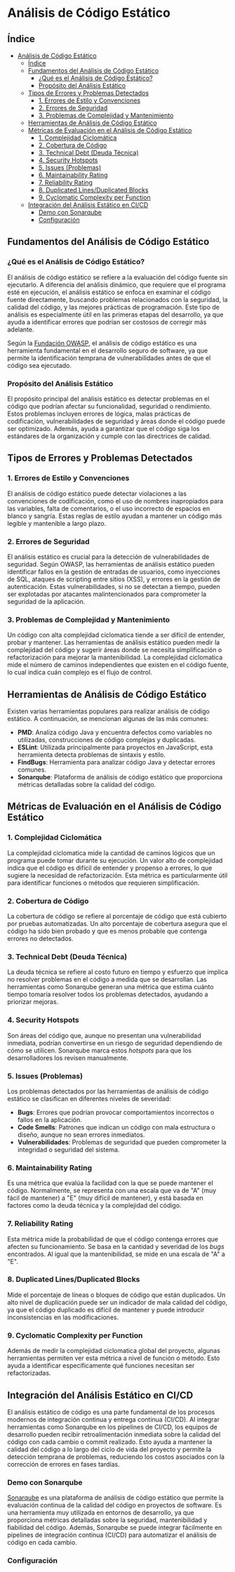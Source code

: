 # Análisis de Código Estático

## Índice

- [Análisis de Código Estático](#análisis-de-código-estático)
  - [Índice](#índice)
  - [Fundamentos del Análisis de Código Estático](#fundamentos-del-análisis-de-código-estático)
    - [¿Qué es el Análisis de Código Estático?](#qué-es-el-análisis-de-código-estático)
    - [Propósito del Análisis Estático](#propósito-del-análisis-estático)
  - [Tipos de Errores y Problemas Detectados](#tipos-de-errores-y-problemas-detectados)
    - [1. Errores de Estilo y Convenciones](#1-errores-de-estilo-y-convenciones)
    - [2. Errores de Seguridad](#2-errores-de-seguridad)
    - [3. Problemas de Complejidad y Mantenimiento](#3-problemas-de-complejidad-y-mantenimiento)
  - [Herramientas de Análisis de Código Estático](#herramientas-de-análisis-de-código-estático)
  - [Métricas de Evaluación en el Análisis de Código Estático](#métricas-de-evaluación-en-el-análisis-de-código-estático)
    - [1. Complejidad Ciclomática](#1-complejidad-ciclomática)
    - [2. Cobertura de Código](#2-cobertura-de-código)
    - [3. Technical Debt (Deuda Técnica)](#3-technical-debt-deuda-técnica)
    - [4. Security Hotspots](#4-security-hotspots)
    - [5. Issues (Problemas)](#5-issues-problemas)
    - [6. Maintainability Rating](#6-maintainability-rating)
    - [7. Reliability Rating](#7-reliability-rating)
    - [8. Duplicated Lines/Duplicated Blocks](#8-duplicated-linesduplicated-blocks)
    - [9. Cyclomatic Complexity per Function](#9-cyclomatic-complexity-per-function)
  - [Integración del Análisis Estático en CI/CD](#integración-del-análisis-estático-en-cicd)
    - [Demo con Sonarqube](#demo-con-sonarqube)
    - [Configuración](#configuración)

## Fundamentos del Análisis de Código Estático

### ¿Qué es el Análisis de Código Estático?

El análisis de código estático se refiere a la evaluación del código fuente sin ejecutarlo. A diferencia del análisis dinámico, que requiere que el programa esté en ejecución, el análisis estático se enfoca en examinar el código fuente directamente, buscando problemas relacionados con la seguridad, la calidad del código, y las mejores prácticas de programación. Este tipo de análisis es especialmente útil en las primeras etapas del desarrollo, ya que ayuda a identificar errores que podrían ser costosos de corregir más adelante.

Según la [Fundación OWASP](https://owasp.org/www-community/controls/Static_Code_Analysis), el análisis de código estático es una herramienta fundamental en el desarrollo seguro de software, ya que permite la identificación temprana de vulnerabilidades antes de que el código sea ejecutado.

### Propósito del Análisis Estático

El propósito principal del análisis estático es detectar problemas en el código que podrían afectar su funcionalidad, seguridad o rendimiento. Estos problemas incluyen errores de lógica, malas prácticas de codificación, vulnerabilidades de seguridad y áreas donde el código puede ser optimizado. Además, ayuda a garantizar que el código siga los estándares de la organización y cumple con las directrices de calidad.

## Tipos de Errores y Problemas Detectados

### 1. Errores de Estilo y Convenciones

El análisis de código estático puede detectar violaciones a las convenciones de codificación, como el uso de nombres inapropiados para las variables, falta de comentarios, o el uso incorrecto de espacios en blanco y sangría. Estas reglas de estilo ayudan a mantener un código más legible y mantenible a largo plazo.

### 2. Errores de Seguridad

El análisis estático es crucial para la detección de vulnerabilidades de seguridad. Según OWASP, las herramientas de análisis estático pueden identificar fallos en la gestión de entradas de usuarios, como inyecciones de SQL, ataques de scripting entre sitios (XSS), y errores en la gestión de autenticación. Estas vulnerabilidades, si no se detectan a tiempo, pueden ser explotadas por atacantes malintencionados para comprometer la seguridad de la aplicación.

### 3. Problemas de Complejidad y Mantenimiento

Un código con alta complejidad ciclomatica tiende a ser difícil de entender, probar y mantener. Las herramientas de análisis estático pueden medir la complejidad del código y sugerir áreas donde se necesita simplificación o refactorización para mejorar la mantenibilidad. La complejidad ciclomatica mide el número de caminos independientes que existen en el código fuente, lo cual indica cuán complejo es el flujo de control.

## Herramientas de Análisis de Código Estático

Existen varias herramientas populares para realizar análisis de código estático. A continuación, se mencionan algunas de las más comunes:

- **PMD**: Analiza código Java y encuentra defectos como variables no utilizadas, construcciones de código complejas y duplicadas.
- **ESLint**: Utilizada principalmente para proyectos en JavaScript, esta herramienta detecta problemas de sintaxis y estilo.
- **FindBugs**: Herramienta para analizar código Java y detectar errores comunes.
- **Sonarqube**: Plataforma de análisis de código estático que proporciona métricas detalladas sobre la calidad del código.

## Métricas de Evaluación en el Análisis de Código Estático

### 1. Complejidad Ciclomática

La complejidad ciclomatica mide la cantidad de caminos lógicos que un programa puede tomar durante su ejecución. Un valor alto de complejidad indica que el código es difícil de entender y propenso a errores, lo que sugiere la necesidad de refactorización. Esta métrica es particularmente útil para identificar funciones o métodos que requieren simplificación.

### 2. Cobertura de Código

La cobertura de código se refiere al porcentaje de código que está cubierto por pruebas automatizadas. Un alto porcentaje de cobertura asegura que el código ha sido bien probado y que es menos probable que contenga errores no detectados.

### 3. Technical Debt (Deuda Técnica)

La deuda técnica se refiere al costo futuro en tiempo y esfuerzo que implica no resolver problemas en el código a medida que se desarrollan. Las herramientas como Sonarqube generan una métrica que estima cuánto tiempo tomaría resolver todos los problemas detectados, ayudando a priorizar mejoras.

### 4. Security Hotspots

Son áreas del código que, aunque no presentan una vulnerabilidad inmediata, podrían convertirse en un riesgo de seguridad dependiendo de cómo se utilicen. Sonarqube marca estos _hotspots_ para que los desarrolladores los revisen manualmente.

### 5. Issues (Problemas)

Los problemas detectados por las herramientas de análisis de código estático se clasifican en diferentes niveles de severidad:

- **Bugs**: Errores que podrían provocar comportamientos incorrectos o fallos en la aplicación.
- **Code Smells**: Patrones que indican un código con mala estructura o diseño, aunque no sean errores inmediatos.
- **Vulnerabilidades**: Problemas de seguridad que pueden comprometer la integridad o seguridad del sistema.

### 6. Maintainability Rating

Es una métrica que evalúa la facilidad con la que se puede mantener el código. Normalmente, se representa con una escala que va de "A" (muy fácil de mantener) a "E" (muy difícil de mantener), y está basada en factores como la deuda técnica y la complejidad del código.

### 7. Reliability Rating

Esta métrica mide la probabilidad de que el código contenga errores que afecten su funcionamiento. Se basa en la cantidad y severidad de los _bugs_ encontrados. Al igual que la mantenibilidad, se mide en una escala de "A" a "E".

### 8. Duplicated Lines/Duplicated Blocks

Mide el porcentaje de líneas o bloques de código que están duplicados. Un alto nivel de duplicación puede ser un indicador de mala calidad del código, ya que el código duplicado es difícil de mantener y puede introducir inconsistencias en las modificaciones.

### 9. Cyclomatic Complexity per Function

Además de medir la complejidad ciclomatica global del proyecto, algunas herramientas permiten ver esta métrica a nivel de función o método. Esto ayuda a identificar específicamente qué funciones necesitan ser refactorizadas.

## Integración del Análisis Estático en CI/CD

El análisis estático de código es una parte fundamental de los procesos modernos de integración continua y entrega continua (CI/CD). Al integrar herramientas como Sonarqube en los pipelines de CI/CD, los equipos de desarrollo pueden recibir retroalimentación inmediata sobre la calidad del código con cada cambio o commit realizado. Esto ayuda a mantener la calidad del código a lo largo del ciclo de vida del proyecto y permite la detección temprana de problemas, reduciendo los costos asociados con la corrección de errores en fases tardías.

### Demo con Sonarqube

[Sonarqube](https://www.sonarqube.org/) es una plataforma de análisis de código estático que permite la evaluación continua de la calidad del código en proyectos de software. Es una herramienta muy utilizada en entornos de desarrollo, ya que proporciona métricas detalladas sobre la seguridad, mantenibilidad y fiabilidad del código. Además, Sonarqube se puede integrar fácilmente en pipelines de integración continua (CI/CD) para automatizar el análisis de código en cada cambio.

### Configuración
